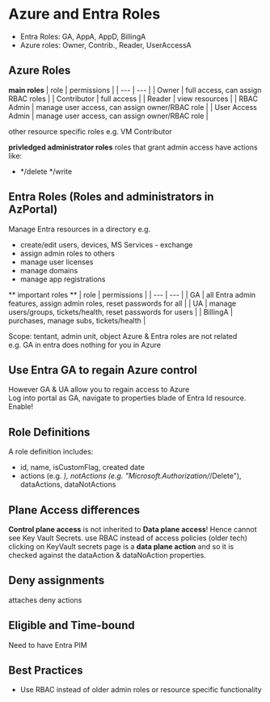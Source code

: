 # Azure and Entra Roles

- Entra Roles: GA, AppA, AppD, BillingA  
- Azure roles: Owner, Contrib., Reader, UserAccessA

## Azure Roles

**main roles**
| role | permissions |
| --- | --- |
| Owner | full access, can assign RBAC roles |
| Contributor | full access |
| Reader | view resources | 
| RBAC Admin | manage user access, can assign owner/RBAC role |
| User Access Admin | manage user access, can assign owner/RBAC role |

other resource specific roles e.g. VM Contributor

**privledged administrator roles**
roles that grant admin access
have actions like:   
- */delete */write


## Entra Roles (Roles and administrators in AzPortal)
Manage Entra resources in a directory e.g.
- create/edit users, devices, MS Services - exchange
- assign admin roles to others
- manage user licenses 
- manage domains
- manage app registrations

** important roles **
| role | permissions |
| --- | --- |
| GA | all Entra admin features, assign admin roles, reset passwords for all |
| UA | manage users/groups, tickets/health, reset passwords for users |
| BillingA | purchases, manage subs, tickets/health |

Scope: tentant, admin unit, object
Azure & Entra roles are not related  
e.g. GA in entra does nothing for you in Azure  

## Use Entra GA to regain Azure control
However GA & UA allow you to regain access to Azure  
Log into portal as GA, navigate to properties blade of Entra Id resource. Enable!  

## Role Definitions
A role definition includes:
- id, name, isCustomFlag, created date
- actions (e.g. *), notActions (e.g. "Microsoft.Authorization/*/Delete"), dataActions, dataNotActions  

## Plane Access differences
**Control plane access** is not inherited to **Data plane access**! Hence cannot see Key Vault Secrets. 
use RBAC instead of access policies (older tech)  
clicking on KeyVault secrets page is a **data plane action** and so it is checked against the dataAction & dataNoAction properties.  

## Deny assignments
attaches deny actions

## Eligible and Time-bound
Need to have Entra PIM

## Best Practices  
- Use RBAC instead of older admin roles or resource specific functionality